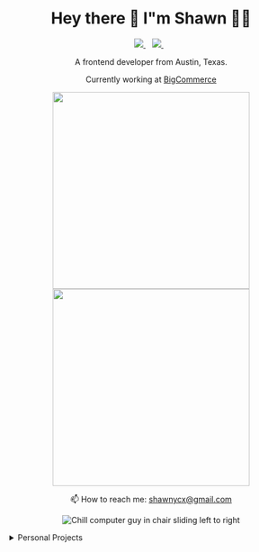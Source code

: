 <h1 align="center">
  Hey there 👋 I"m Shawn 👨‍💻
</h1>

<p align="center">
  <a href="https://www.linkedin.com/in/shawnycx/" target="_blank" rel="noopener noreferrer">
    <img src="https://img.shields.io/badge/linkedin-%230077B5.svg?&style=for-the-badge&logo=linkedin&logoColor=white" />
  </a>&nbsp;&nbsp;
  
  <a href="https://stackoverflow.com/users/9430279/shawn-yap" target="_blank" rel="noopener noreferrer">
    <img src="https://img.shields.io/badge/Stack_Overflow-FE7A16?style=for-the-badge&logo=stack-overflow&logoColor=white" />
  </a>&nbsp;&nbsp;  
</p>

<p align="center">
  A frontend developer from Austin, Texas.
</p>

<p align="center">
  Currently working at <a href="https://www.bigcommerce.com/" target="_blank" rel="noopener noreferrer">BigCommerce</a>
</p>

<p align="center">
  <a href="#"><img src="https://github-readme-stats.vercel.app/api?username=shawn-ycx&show_icons=true&count_private=true&theme=dark" width="350"></a>
  <a href="#"><img src="https://github-readme-stats.vercel.app/api?username=shawnycx&show_icons=true&count_private=true&theme=dark" width="350"></a>
</p>

<p align="center">
  📫 How to reach me: <a href="mailto:shawnycx@gmail.com">shawnycx@gmail.com</a>
</p>

<p align="center">
  <img src="https://media.giphy.com/media/l3q2WMhNcyFOWP280/giphy.gif" alt="Chill computer guy in chair sliding left to right" />
</p>

<details>
  <summary>Personal Projects</summary>
  
### Dashboard
  <a href="https://chakra-ui.com/" target="_blank" rel="noopener noreferrer">
    <img src="https://img.shields.io/badge/Chakra--UI-319795?style=for-the-badge&logo=chakra-ui&logoColor=white" />
  </a>&nbsp;&nbsp;
  
  <a href="https://tailwindcss.com/" target="_blank" rel="noopener noreferrer">
    <img src="https://img.shields.io/badge/Tailwind_CSS-38B2AC?style=for-the-badge&logo=tailwind-css&logoColor=white" />
  </a>&nbsp;&nbsp;
  
  <a href="https://nextjs.org/" target="_blank" rel="noopener noreferrer">
    <img src="https://img.shields.io/badge/next.js-000000?style=for-the-badge&logo=nextdotjs&logoColor=white" />
  </a>&nbsp;&nbsp;
  
  #### Provide a space for easy access to pinned websites along with other useful widgets
</details>
